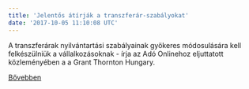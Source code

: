 ```yaml
---
title: 'Jelentős átírják a transzferár-szabályokat'
date: '2017-10-05 11:10:08 UTC'
---
```


A transzferárak nyilvántartási szabályainak gyökeres módosulására kell felkészülniük a vállalkozásoknak - írja az Adó Onlinehoz eljuttatott közleményében a a Grant Thornton Hungary.


[Bővebben](http://ift.tt/2yYzEoJ)
